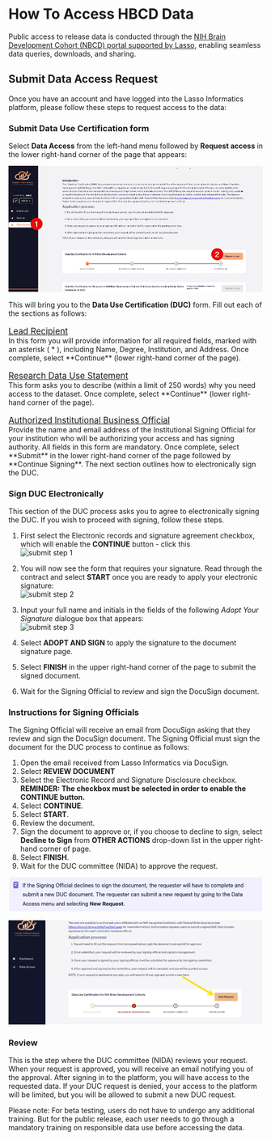 # How To Access HBCD Data

Public access to release data is conducted through the [NIH Brain Development Cohort (NBCD) portal supported by Lasso](https://nbdc-hbcd-beta.lassoinformatics.com), enabling seamless data queries, downloads, and sharing.

## Submit Data Access Request
Once you have an account and have logged into the Lasso Informatics platform, please follow these steps to request access to the data:

### Submit Data Use Certification form

Select **Data Access** from the left-hand menu followed by **Request access** in the lower right-hand corner of the page that appears:

![](data_access/data_access_tab.png)

This will bring you to the **Data Use Certification (DUC)** form. Fill out each of the sections as follows:

<p style="margin-bottom: 0; padding-bottom: 0; font-size: 1.2em"><u>Lead Recipient</u></p>
In this form you will provide information for all required fields, marked with an asterisk ( * ), including Name, Degree, Institution, and Address. Once complete, select **Continue** (lower right-hand corner of the page).

<p style="margin-bottom: 0; padding-bottom: 0; font-size: 1.2em"><u>Research Data Use Statement</u></p>
This form asks you to describe (within a limit of 250 words) why you need access to the dataset. Once complete, select **Continue** (lower right-hand corner of the page).

<p style="margin-bottom: 0; padding-bottom: 0; font-size: 1.2em"><u>Authorized Institutional Business Official</u></p>
Provide the name and email address of the Institutional Signing Official for your institution who will be authorizing your access and has signing authority. All fields in this form are mandatory. Once complete, select **Submit** in the lower right-hand corner of the page followed by **Continue Signing**. The next section outlines how to electronically sign the DUC.

### Sign DUC Electronically
This section of the DUC process asks you to agree to electronically signing the DUC. If you wish to proceed with signing, follow these steps.

<ol>
    <p>
    <li>First select the Electronic records and signature agreement checkbox, which will enable the <b>CONTINUE</b> button - click this<br><img src="submit_step1.png" alt="submit step 1"></li>
    </p>
    <p>
    <li>You will now see the form that requires your signature. Read through the contract and select <b>START</b> once you are ready to apply your electronic signature:<br><img src="data_access_9.png" alt="submit step 2"></li>
    </p>
    <p>
    <li>Input your full name and initials in the fields of the following <i>Adopt Your Signature</i> dialogue box that appears:<br><img src="data_access_10.png" alt="submit step 3"></li>
    </p>
    <p>
    <li>Select <b>ADOPT AND SIGN</b> to apply the signature to the document signature page.</li>
    </p>
    <p>
    <li>Select <b>FINISH</b> in the upper right-hand corner of the page to submit the signed document.</li>
    </p>
    <p>
    <li>Wait for the Signing Official to review and sign the DocuSign document.</li>
    </p>
</ol>

### Instructions for Signing Officials
The Signing Official will receive an email from DocuSign asking that they review and sign the DocuSign document. The Signing Official must sign the document for the DUC process to continue as follows: 

<ol>
    <li>Open the email received from Lasso Informatics via DocuSign.</li>
    <li>Select <b>REVIEW DOCUMENT</b></li>
    <li>Select the Electronic Record and Signature Disclosure checkbox. <b>REMINDER: The checkbox must be selected in order to enable the CONTINUE button.</b></li>
    <li>Select <b>CONTINUE</b>.</li>
    <li>Select <b>START</b>.</li>
    <li>Review the document.</li>    
    <li>Sign the document to approve or, if you choose to decline to sign, select <b>Decline to Sign</b> from <b>OTHER ACTIONS</b> drop-down list in the upper right-hand corner of page.</li> 
    <li>Select <b>FINISH</b>.</li>     
    <li>Wait for the DUC committee (NIDA) to approve the request.</li> 
</ol>


![](data_access/data_access_13.png)

![](data_access/data_access_15.png)

### Review
This is the step where the DUC committee (NIDA) reviews your request. When your request is approved, you will receive an email notifying you of the approval. After signing in to the platform, you will have access to the requested data. If your DUC request is denied, your access to the platform will be limited, but you will be allowed to submit a new DUC request.

Please note: For beta testing, users do not have to undergo any additional training. But for the public release, each user needs to go through a mandatory training on responsible data use before accessing the data.  
